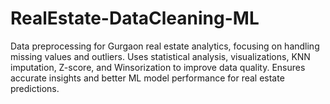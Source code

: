 # RealEstate-DataCleaning-ML
Data preprocessing for Gurgaon real estate analytics, focusing on handling missing values and outliers. Uses statistical analysis, visualizations, KNN imputation, Z-score, and Winsorization to improve data quality. Ensures accurate insights and better ML model performance for real estate predictions.
